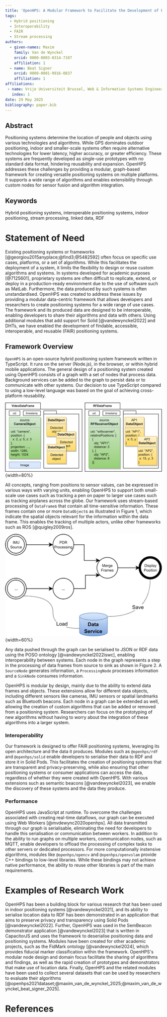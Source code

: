 ```yaml
---
title: 'OpenHPS: A Modular Framework to Facilitate the Development of FAIR Positioning Systems'
tags:
  - Hybrid positioning
  - Interoperability
  - FAIR
  - Stream processing
authors:
  - given-names: Maxim
    family: Van de Wynckel
    orcid: 0000-0003-0314-7107
    affiliation: 1
  - name: Beat Signer
    orcid: 0000-0001-9916-0837
    affiliation: 1
affiliations:
 - name: Vrije Universiteit Brussel, Web & Information Systems Engineering Lab, Brussels, Belgium
   index: 1
date: 29 May 2025
bibliography: paper.bib
---
```


## Abstract
Positioning systems determine the location of people and objects using various technologies and algorithms. While GPS dominates outdoor positioning, indoor and smaller-scale systems often require alternative technologies for lower latency, higher accuracy, or greater efficiency. These systems are frequently developed as single-use prototypes with no standard data format, hindering reusability and expansion. OpenHPS addresses these challenges by providing a modular, graph-based framework for creating versatile positioning systems on multiple platforms. It supports a wide range of algorithms and enables extensibility through custom nodes for sensor fusion and algorithm integration.

## Keywords
Hybrid positioning systems, interoperable positioning systems, indoor positioning, stream processing, linked data, RDF

# Statement of Need
Existing positioning systems or frameworks [@georgiou2015anyplace;@find3;@5482592] often focus on specific use cases, platforms, or a set of algorithms. While this facilitates the deployment of a system, it limits the flexibility to design or reuse custom algorithms and systems. In systems developed for academic purposes [@7125601], proprietary systems are often difficult to replicate, extend, or deploy in a production-ready environment due to the use of software such as MatLab. Furthermore, the data produced by such systems is often unstandardised. OpenHPS was created to address these issues by providing a modular data-centric framework that allows developers and researchers to create positioning systems for a wide range of use cases. The framework and its produced data are designed to be interoperable, enabling developers to share their algorithms and data with others. Using additional modules that add support for Solid [@vandewynckel2022] and DHTs, we have enabled the development of findable, accessible, interoperable, and reusable (FAIR) positioning systems.

## Framework Overview
`OpenHPS` is an open-source hybrid positioning system framework written in TypeScript. It runs on the server (Node.js), in the browser, or within hybrid mobile applications. The general design of a positioning system created using OpenHPS consists of a graph with a set of nodes that process data. Background services can be added to the graph to persist data or to communicate with other systems. Our decision to use TypeScript compared to using a low-level language was based on the goal of achieving cross-platform reusability.

![`DataFrame`s and `DataObject`s](images/dataframe.png){width=80%}

All concepts, ranging from positions to sensor values, can be expressed in various ways with varying units, enabling OpenHPS to support both small-scale use cases such as tracking a pen on paper to larger use cases such as tracking airplanes across the globe. Our framework uses stream-based processing of `DataFrame`s that contain all time-sensitive information. These frames contain one or more `DataObject`s as illustrated in Figure 1, which indicate the spatial objects relevant for the information within the data frame. This enables the tracking of multiple actors, unlike other frameworks such as ROS [@quigley2009ros].

![OpenHPS graph of a positioning system](images/openhps-example-2.png){width=60%}

Any data pushed through the graph can be serialised to JSON or RDF data using the POSO ontology [@vandewynckel2022iswc], enabling interoperability between systems. Each node in the graph represents a step in the processing of data frames from source to sink as shown in Figure 2. A `SourceNode` generates information, a `ProcessingNode` processes information and a `SinkNode` consumes information.

OpenHPS is modular by design, mainly due to the ability to extend data frames and objects. These extensions allow for different data objects, including different sensors like cameras, IMU sensors or spatial landmarks such as Bluetooth beacons. Each node in a graph can be extended as well, allowing the creation of custom algorithms that can be added or removed from a positioning system. Researchers can focus on the prototyping of new algorithms without having to worry about the integration of these algorithms into a larger system.

### Interoperability
Our framework is designed to offer FAIR positioning systems, leveraging its open architecture and the data it produces. Modules such as `@openhps/rdf` and `@openhps/solid` enable developers to serialise their data to RDF and store it in Solid Pods. This facilitates the creation of positioning systems that are transparent and privacy-preserving, while also ensuring that other positioning systems or consumer applications can access the data, regardless of whether they were created with OpenHPS. With various extensions such as semantic beacons [@vandewynckel2023], we enable the discovery of these systems and the data they produce. 

### Performance
OpenHPS uses JavaScript at runtime. To overcome the challenges associated with creating real-time dataflows, our graph can be executed using Web Workers [@mvdewync2020openhps]. All data transmitted through our graph is serialisable, eliminating the need for developers to handle this serialisation or communication between workers. In addition to the ability to run graphs on multiple workers, communication nodes, such as MQTT, enable developers to offload the processing of complex tasks to other servers or dedicated processors. For more computationally instensive algorithms, modules like `@openhps/opencv` and `@openhps/openvslam` provide C++ bindings to low-level libraries. While these bindings may not achieve native performance, the ability to reuse other libraries is part of the main requirements.

# Examples of Research Work
OpenHPS has been a building block for various research that has been used in indoor positioning systems [@vandewynckel2021], and its ability to serialise location data to RDF has been demonstrated in an application that aims to preserve privacy and transparency using Solid Pods [@vandewynckel2022]. Further, OpenHPS was used in the SemBeacon demonstrator application [@vandewynckel2023] that is written in CapacitorJS and uses the framework to deserialise positioning data and positioning systems. Modules have been created for other academic projects, such as the FidMark ontology [@vandewynckel2024], which provides fiducial marker classification within the framework. OpenHPS's modular node design and domain focus facilitate the sharing of algorithms and findings, as well as the rapid creation of prototypes and demonstrators that make use of location data. Finally, OpenHPS and the related modules have been used to collect several datasets that can be used by researchers to evaluate their algorithms [@openhps2021dataset;@maxim_van_de_wynckel_2025;@maxim_van_de_wynckel_beat_signer_2025]. 

# References
